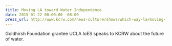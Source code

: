 ```yaml
---
title: Moving LA toward Water Independence
date: 2015-01-22 00:00:00 -08:00
press_url: http://www.kcrw.com/news-culture/shows/which-way-la/moving-la-toward-water-independence
---
```


Goldhirsh Foundation grantee UCLA IoES speaks to KCRW about the future of water.
